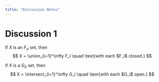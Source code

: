 ```yaml
---
title: "Discussion Notes"
---
```


# Discussion 1

If $X$ is an $F_\sigma$ set, then
$$
X = \union_{i=1}^\infty F_i \quad \text{with each $F_i$ closed.}
$$

If $X$ is a $G_\delta$ set, then
$$
X = \intersect_{i=1}^\infty G_i \quad \text{with each $G_i$ open.}
$$


